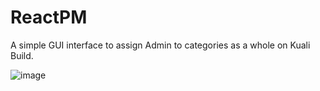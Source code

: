 # ReactPM

A simple GUI interface to assign Admin to categories as a whole on Kuali Build.

![image](https://github.com/abhishekg999/KualiPM/assets/32551454/226fbcd3-6e52-4710-9b32-031f2379b660)
